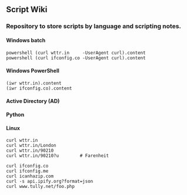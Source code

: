 ## Script Wiki

### Repository to store scripts by language and scripting notes.

#### Windows batch
    powershell (curl wttr.in     -UserAgent curl).content
    powershell (curl ifconfig.co -UserAgent curl).content
#### Windows PowerShell
    (iwr wttr.in).content
    (iwr ifconfig.co).content
#### Active Directory (AD)

#### Python

#### Linux
    curl wttr.in
    curl wttr.in/London
    curl wttr.in/90210
    curl wttr.in/90210?u        # Farenheit

    curl ifconfig.co
    curl ifconfig.me
    curl icanhazip.com
    curl -s api.ipify.org?format=json
    curl www.tully.net/foo.php
